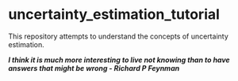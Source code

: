 # uncertainty_estimation_tutorial
This repository attempts to understand the concepts of uncertainty estimation.

***I think it is much more interesting to live not knowing than to have answers that might be wrong - Richard P Feynman***

